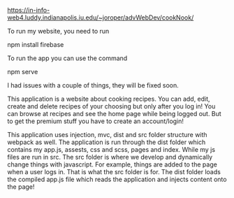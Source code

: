 https://in-info-web4.luddy.indianapolis.iu.edu/~joroper/advWebDev/cookNook/

To run my website, you need to run 


npm install firebase 

To run the app you can use the command 

npm serve


I had issues with a couple of things, they will be fixed soon.

This application is a website about cooking recipes. You can add, edit, create and delete recipes of your choosing but only after you log in! You can browse at recipes and see the home page while being logged out. But to get the premium stuff you have to create an account/login!

This application uses injection, mvc, dist and src folder structure with webpack as well. The application is run through the dist folder which contains my app.js, assests, css and scss, pages and index. While my js files are run in src. The src folder is where we develop and dynamically change things with javascript. For example, things are added to the page when a user logs in. That is what the src folder is for. The dist folder loads the compiled app.js file which reads the application and injects content onto the page!
